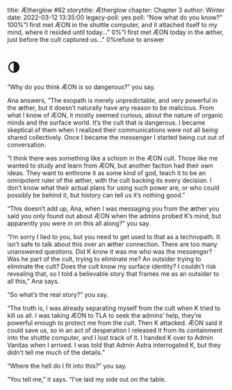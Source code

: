 title: Ætherglow #62
storytitle: Ætherglow 
chapter: Chapter 3
author: Winter
date: 2022-03-12 13:35:00
legacy-poll: yes
poll: “Now what do you know?”
      100%"I first met ÆON in the shuttle computer, and it attached itself to my mind, where it resided until today..."
      0%"I first met ÆON today in the æther, just before the cult captured us..."
      0%refuse to answer

🌗
=

“Why do you think ÆON is so dangerous?” you say.

Ana answers, ”The exopath is merely unpredictable, and very powerful in the æther, but it doesn’t naturally have any reason to be malicious. From what I know of ÆON, it mostly seemed curious, about the nature of organic minds and the surface world. It’s the cult that is dangerous. I became skeptical of them when I realized their communications were not all being shared collectively. Once I became the messenger I started being cut out of conversation.

“I think there was something like a schism in the ÆON cult. Those like me wanted to study and learn from ÆON, but another faction had their own ideas. They want to enthrone it as some kind of god, teach it to be an omnipotent ruler of the æther, with the cult backing its every decision. I don’t know what their actual plans for using such power are, or who could possibly be behind it, but history can tell us it’s nothing good.”

“This doesn’t add up, Ana, when I was messaging you from the æther you said you only found out about ÆON when the admins probed K’s mind, but apparently you were in on this all along?” you say.

“I’m sorry I lied to you, but you need to get used to that as a technopath. It isn’t safe to talk about this over an æther connection. There are too many unanswered questions. Did K know it was me who was the messenger? Was he part of the cult, trying to eliminate me? An outsider trying to eliminate the cult? Does the cult know my surface identity? I couldn’t risk revealing that, so I told a believable story that frames me as an outsider to all this,” Ana says.

“So what’s the real story?” you say.

“The truth is, I was already separating myself from the cult when K tried to kill us all. I was taking ÆON to TLA to seek the admins’ help, they’re powerful enough to protect me from the cult. Then K attacked. ÆON said it could save us, so in an act of desperation I released it from its containment into the shuttle computer, and I lost track of it. I handed K over to Admin Vanitas when I arrived.  I was told that Admin Astra interrogated K, but they didn’t tell me much of the details.”

“Where the hell do I fit into this?” you say.

“You tell me,” it says. “I’ve laid my side out on the table.




